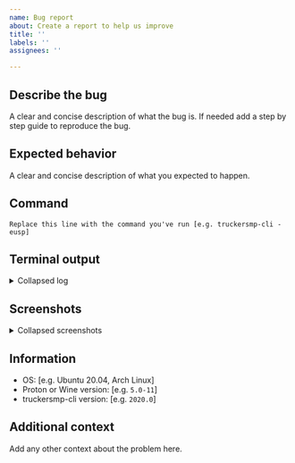 ```yaml
---
name: Bug report
about: Create a report to help us improve
title: ''
labels: ''
assignees: ''

---
```


[comment]: # (Run your command with additional informational output [-v] and try to pinpoint the problem first.)

## Describe the bug
A clear and concise description of what the bug is.
If needed add a step by step guide to reproduce the bug.

## Expected behavior
A clear and concise description of what you expected to happen.

## Command
~~~
Replace this line with the command you've run [e.g. truckersmp-cli -eusp]
~~~

## Terminal output
<details><summary>Collapsed log</summary>

~~~
Replace this line with the terminal output you're getting
when running the command with debug output [-vv]
~~~
</details>

## Screenshots
<details><summary>Collapsed screenshots</summary>

[comment]: # (If applicable, add screenshots to help explain your problem:)

![Screenshot 1](url)
</details>

## Information
 - OS: [e.g. Ubuntu 20.04, Arch Linux]
 - Proton or Wine version: [e.g. `5.0-11`]
 - truckersmp-cli version: [e.g. `2020.0`]

## Additional context
Add any other context about the problem here.
